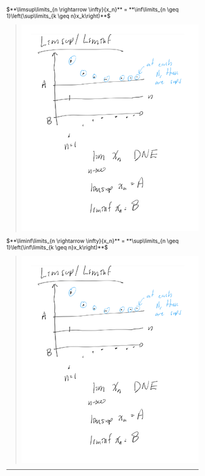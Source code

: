 $**\limsup\limits_{n \rightarrow \infty}{x_n}** = **\inf\limits_{n \geq 1}\left(\sup\limits_{k \geq n}x_k\right)**$
> ![](z_attachments/limsup.png)

$**\liminf\limits_{n \rightarrow \infty}{x_n}** = **\sup\limits_{n \geq 1}\left(\inf\limits_{k \geq n}x_k\right)**$
> ![](z_attachments/limsup.png)


***
